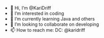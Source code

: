 - 👋 Hi, I’m @KariDriff
- 👀 I’m interested in coding
- 🌱 I’m currently learning Java and others
- 💞️ I’m looking to collaborate on developing
- 📫 How to reach me: DC: @karidriff

<!---
KariDriff/KariDriff is a ✨ special ✨ repository because its `README.md` (this file) appears on your GitHub profile.
You can click the Preview link to take a look at your changes.
--->
